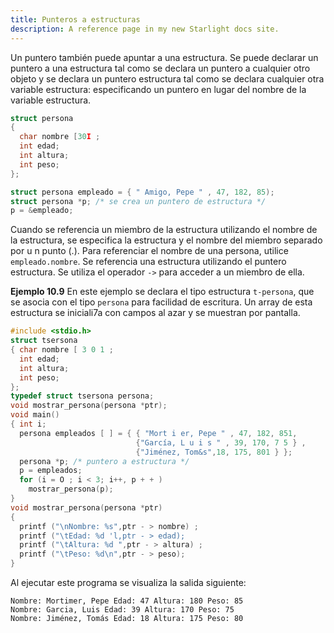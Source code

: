 ```yaml
---
title: Punteros a estructuras
description: A reference page in my new Starlight docs site.
---
```


Un puntero también puede apuntar a una estructura. Se puede declarar un puntero a una estructura tal como se declara un puntero a cualquier otro objeto y se declara un puntero estructura tal como se declara cualquier otra variable estructura: especificando un puntero en lugar del nombre de la variable estructura.
```c
struct persona
{
  char nombre [30I ;
  int edad;
  int altura;
  int peso;
};
```
```c
struct persona empleado = { " Amigo, Pepe " , 47, 182, 85);
struct persona *p; /* se crea un puntero de estructura */
p = &empleado;
```
Cuando se referencia un miembro de la estructura utilizando el nombre de la estructura, se especifica la estructura y el nombre del miembro separado por u n punto (.). Para referenciar el nombre de una persona, utilice `empleado.nombre`. Se referencia una estructura utilizando el puntero estructura. Se utiliza el operador `->` para acceder a un miembro de ella.

**Ejemplo 10.9**
En este ejemplo se declara el tipo estructura `t-persona`, que se asocia con el tipo `persona` para facilidad de escritura. Un array de esta estructura se iniciali7a con campos al azar y se muestran por pantalla.
```c
#include <stdio.h>
struct tsersona
{ char nombre [ 3 0 1 ;
  int edad;
  int altura;
  int peso;
};
typedef struct tsersona persona;
void mostrar_persona(persona *ptr);
void main()
{ int i;
  persona empleados [ ] = { { "Mort i er, Pepe " , 47, 182, 851,
                            {"García, L u i s " , 39, 170, 7 5 } ,
                            {"Jiménez, Tom&s",18, 175, 801 } };
  persona *p; /* puntero a estructura */
  p = empleados;
  for (i = O ; i < 3; i++, p + + )
    mostrar_persona(p);
}
void mostrar_persona(persona *ptr)
{
  printf ("\nNombre: %s",ptr - > nombre) ;
  printf ("\tEdad: %d 'l,ptr - > edad);
  printf ("\tAltura: %d ",ptr - > altura) ;
  printf ("\tPeso: %d\n",ptr - > peso);
}
```
Al ejecutar este programa se visualiza la salida siguiente:
```
Nombre: Mortimer, Pepe Edad: 47 Altura: 180 Peso: 85
Nombre: Garcia, Luis Edad: 39 Altura: 170 Peso: 75
Nombre: Jiménez, Tomás Edad: 18 Altura: 175 Peso: 80
```